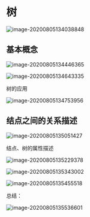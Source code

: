 # 树

![image-20200805134038848](https://tva1.sinaimg.cn/large/007S8ZIlly1ghfvre4k98j31rb0u0x1u.jpg)

## 基本概念

![image-20200805134446365](https://tva1.sinaimg.cn/large/007S8ZIlly1ghfvvovsbqj31mr0u0npf.jpg)

![image-20200805134643335](https://tva1.sinaimg.cn/large/007S8ZIlly1ghfvxq9vmyj31n60u0kjm.jpg)

树的应用

![image-20200805134753956](https://tva1.sinaimg.cn/large/007S8ZIlly1ghfvyy9mbej31qu0u0b29.jpg)

## 结点之间的关系描述

![image-20200805135051427](https://tva1.sinaimg.cn/large/007S8ZIlly1ghfw2189u0j31k80u01ky.jpg)

结点、树的属性描述

![image-20200805135229378](https://tva1.sinaimg.cn/large/007S8ZIlly1ghfw3pywvsj31t40u0e81.jpg)

![image-20200805135343002](https://tva1.sinaimg.cn/large/007S8ZIlly1ghfw4zzwvcj31oo0u0x6p.jpg)

![image-20200805135455518](https://tva1.sinaimg.cn/large/007S8ZIlly1ghfw69ehx0j31hm0u0b2a.jpg)

总结：

![image-20200805135536601](https://tva1.sinaimg.cn/large/007S8ZIlly1ghfw6z51b3j31f30u0b29.jpg)

